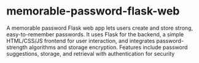 # memorable-password-flask-web
 A memorable password Flask web app lets users create and store strong, easy-to-remember passwords. It uses Flask for the backend, a simple HTML/CSS/JS frontend for user interaction, and integrates password-strength algorithms and storage encryption. Features include password suggestions, storage, and retrieval with authentication for security
